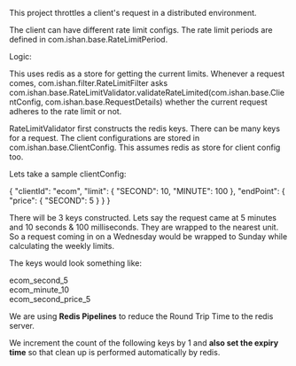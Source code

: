 This project throttles a client's request in a distributed environment.

The client can have different rate limit configs. The rate limit periods are defined in com.ishan.base.RateLimitPeriod.

Logic:

This uses redis as a store for getting the current limits. Whenever a request comes, com.ishan.filter.RateLimitFilter asks com.ishan.base.RateLimitValidator.validateRateLimited(com.ishan.base.ClientConfig, com.ishan.base.RequestDetails) whether the current request adheres to the rate limit or not.

RateLimitValidator first constructs the redis keys. There can be many keys for a request. The client configurations are stored in com.ishan.base.ClientConfig. This assumes redis as store for client config too.

Lets take a sample clientConfig:

{
  "clientId": "ecom",
  "limit": {
    "SECOND": 10,
    "MINUTE": 100
  },
  "endPoint": {
    "price": {
      "SECOND": 5
    }
  }
}

There will be 3 keys constructed. Lets say the request came at 5 minutes and 10 seconds & 100 milliseconds. They are wrapped to the nearest unit. So a request coming in on a Wednesday would be wrapped to Sunday while calculating the weekly limits.

The keys would look something like:

ecom_second_5 <br>
ecom_minute_10 <br>
ecom_second_price_5

We are using <b>Redis Pipelines</b> to reduce the Round Trip Time to the redis server.

We increment the count of the following keys by 1 and <b>also set the expiry time</b> so that clean up is performed automatically by redis. 

